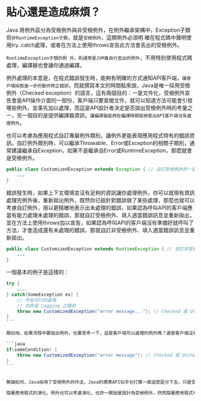 # 貼心還是造成麻煩？


Java 將例外區分為受檢例外與非受檢例外，在例外繼承架構中，Exception子類但`非RuntimeException子類`，就是`受檢例外`，這類例外必須明 確在程式碼中聲明使用try..catch處理，或者在方法上使用throws宣告此方法會丟出的受檢例外。

`RuntimeException子類的例 外，則通常是JVM會自行丟出的例外`，不用特別使用程式碼處理，編譯器也會讓你通過編譯。


例外處理的本意是，在程式錯誤發生時，能夠有明確的方式通知API客戶端，`讓客戶端採取進一步的動作修正錯誤`，而就撰寫本文的時間點來說，Java是唯一採用受檢例外（Checked exception）的語言，這有兩個目的：一是文件化，受檢例外宣告會是API操作介面的一部份，客戶端只要查閱文件，就可以知道方法可能會引發哪些例外，並事先加以處理，而這是API設計者決定是否拋出受檢例外時的考量之一，另一個目的是提供編譯器資訊，`讓編譯器能夠在編譯時期就檢查出API客戶端沒有處理例外`。



也可以考慮為應用程式自訂專屬例外類別，讓例外更能表現應用程式特有的錯誤資訊。自訂例外類別時，可以繼承Throwable、Error或Exception的相關子類別，通常建議繼承自Exception，如果不是繼承自Error或RuntimeException，那麼就會是受檢例外。

```java
public class CustomizedException extends Exception { // 自訂受檢例外的一個例子
    ...
}
```
錯誤發生時，如果上下文環境並沒有足夠的資訊讓你處理例外，你可以就現有資訊處理完例外後，重新拋出例外，既然你已經針對錯誤做了某些處理，那麼也就可以考慮自訂例外，用以更精確地表示出未處理的錯誤，如果認為呼叫API的客戶端應當有能力處理未處理的錯誤，那就自訂受檢例外、填入適當錯誤訊息並重新拋出，並在方法上使用throws加以宣告，如果認為呼叫API的客戶端沒有準備好就呼叫了方法，才會造成還有未處理的錯誤，那就自訂非受檢例外、填入適當錯誤訊息並重新拋出。

```java
public class CustomizedException extends RuntimeException { // 自訂非受檢例外的一個例子
    ...
}
```


一個基本的例子是這樣的：

````java
try {
    ....
} catch(SomeException ex) {
    // 作些可行的處理
    // 也許是 Logging 之類的
    throw new CustomizedException("error message..."); // Checked 或 Unchecked？
}
```

類似地，如果流程中要拋出例外，也要思考一下，這是客戶端可以處理的例外嗎？還是客戶端沒有準備好前置條件就呼叫方法，才引發的例外？

```java
if(someCondition) {
    throw new CustomizedException("error message"); // Checked 或 Unchecked？
}
```


無論如何，Java採用了受檢例外的作法，Java的標準API似乎也打算一直這麼區分下去，只是受檢例外讓開發人員無從選擇，會由編譯器強制性要求處理，確實會在設計上造成麻煩，因而有些開發者在設計程式庫時，乾脆就選擇完全使用非受檢例外，一 些會封裝應用程式底層行為的框架，如Spring或Hibernate，就選擇了讓例外體系是非受檢例外，例如Spring中的DataAccessException，或者是Hibernate 3中的HibernateException，它們選擇給予開發人員較大的彈性來面對例外（也許也需要開發人員更多的經驗）。

隨著應用程式的演化，例外也可以考慮演化，也許一開始是設計為受檢例外，然而隨著應用程式堆疊的加深，受檢例外老是一層一層往外宣告拋出造成麻煩時，這也許代表了，原先認為客戶端可處理的例外，每一層客戶端實際上都無力處理了，每層客戶端都無力處理的例外，也許該視為一種臭蟲，也許客戶端在呼叫時都該準備好前置條件再行呼叫，以避免引發錯誤，這時將受檢例外演化為非受檢例外，也許就有其必要。
